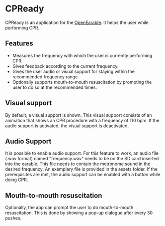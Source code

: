 # CPReady

CPReady is an application for the [OpenEarable](https://open-earable.teco.edu).
It helps the user while performing CPR.

## Features
- Measures the frequency with which the user is currently performing CPR.
- Gives feedback according to the current frequency.
- Gives the user audio or visual support for staying within the recommended frequency range.
- Optionally supports mouth-to-mouth resuscitation by prompting the user to do so at the recommended times.

## Visual support
By default, a visual support is shown.
This visual support consists of an animation that shows an CPR procedure with a frequency of 110 bpm.
If the audio support is activated, the visual support is deactivated.

## Audio Support
It is possible to enable audio support.
For this feature to work, an audio file (.wav format) named "frequency.wav" needs to be on the SD card inserted into the earable.
This file needs to contain the metronome sound in the desired frequency.
An exemplary file is provided in the assets folder.
If the prerequisites are met, the audio support can be enabled with a button while doing CPR.

## Mouth-to-mouth resuscitation
Optionally, the app can prompt the user to do mouth-to-mouth resuscitation.
This is done by showing a pop-up dialogue after every 30 pushes.